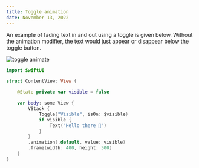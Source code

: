 ```yaml
---
title: Toggle animation
date: November 13, 2022
---
```


An example of fading text in and out using a toggle is given below. Without the animation modifier, the text would just appear or disappear below the toggle button.

<p><img src="../images/toggle-animation.png" style="max-width:400px;" alt="toggle animate"></p>

```swift
import SwiftUI

struct ContentView: View {

    @State private var visible = false

    var body: some View {
        VStack {
            Toggle("Visible", isOn: $visible)
            if visible {
                Text("Hello there 👋")
            }
        }
        .animation(.default, value: visible)
        .frame(width: 400, height: 300)
    }
}
```
